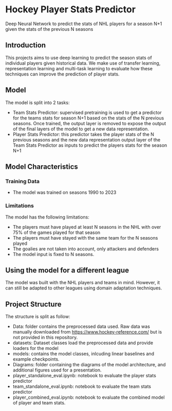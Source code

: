# Hockey Player Stats Predictor
Deep Neural Network to predict the stats of NHL players for a season N+1 given the stats of the previous N seasons

## Introduction
This projects aims to use deep learning to predict the season stats of individual players given historical data. We make use of transfer learning, representation learning and multi-task learning to evaluate how these techniques can improve the prediction of player stats.

## Model
The model is split into 2 tasks:
* Team Stats Predictor: supervised pretraining is used to get a predictor for the teams stats for season N+1 based on the stats of the N previous seasons. Once trained, the output layer is removed to expose the output of the final layers of the model to get a new data representation.
* Player Stats Predictor: this predictor takes the player stats of the N previous seasons and the new data representation output layer of the Team Stats Predictor as inputs to predict the players stats for the season N+1


## Model Characteristics
### Training Data
* The model was trained on seasons 1990 to 2023

### Limitations
The model has the following limitations:
* The players must have played at least N seasons in the NHL with over 75% of the games played for that season
* The players must have stayed with the same team for the N seasons played
* The goalies are not taken into account, only attackers and defenders
* The model input is fixed to N seasons.

## Using the model for a different league
The model was built with the NHL players and teams in mind. However, it can still be adapted to other leagues using domain adaptation techniques.

## Project Structure
The structure is split as follow:
* Data: folder contains the preprocessed data used. Raw data was manually downloaded from https://www.hockey-reference.com/ but is not provided in this repository.
* datasets: Dataset classes load the preprocessed data and provide loaders for the model
* models: contains the model classes, inlcuding linear baselines and example checkpoints.
* Diagrams: folder containing the diagrams of the model architecture, and additional figures used for a presentation.
* player_standalone_eval.ipynb: notebook to evaluate the player stats predictor
* team_standalone_eval.ipynb: notebook to evaluate the team stats predictor
* player_combined_eval.ipynb: notebook to evaluate the combined model of player and team stats.


